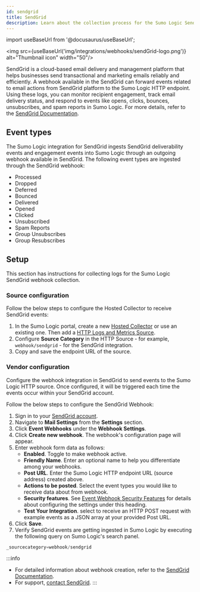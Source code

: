 ```yaml
---
id: sendgrid
title: SendGrid
description: Learn about the collection process for the Sumo Logic SendGrid integration.
---
```


import useBaseUrl from '@docusaurus/useBaseUrl';

<img src={useBaseUrl('img/integrations/webhooks/sendGrid-logo.png')} alt="Thumbnail icon" width="50"/>

SendGrid is a cloud-based email delivery and management platform that helps businesses send transactional and marketing emails reliably and efficiently. A webhook available in the SendGrid can forward events related to email actions from SendGrid platform to the Sumo Logic HTTP endpoint. Using these logs, you can monitor recipient engagement, track email delivery status, and respond to events like opens, clicks, bounces, unsubscribes, and spam reports in Sumo Logic. For more details, refer to the [SendGrid Documentation](https://docs.sendgrid.com/).

## Event types

The Sumo Logic integration for SendGrid ingests SendGrid deliverability events and engagement events into Sumo Logic through an outgoing webhook available in SendGrid. The following event types are ingested through the SendGrid webhook:
- Processed
- Dropped
- Deferred
- Bounced
- Delivered
- Opened
- Clicked
- Unsubscribed
- Spam Reports
- Group Unsubscribes
- Group Resubscribes

## Setup

This section has instructions for collecting logs for the Sumo Logic SendGrid webhook collection.

### Source configuration

Follow the below steps to configure the Hosted Collector to receive SendGrid events:

1. In the Sumo Logic portal, create a new [Hosted Collector](/docs/send-data/hosted-collectors/configure-hosted-collector/) or use an existing one. Then add a [HTTP Logs and Metrics Source](/docs/send-data/hosted-collectors/http-source/logs-metrics/#configure-an-httplogs-and-metrics-source).
2. Configure **Source Category** in the HTTP Source - for example, `webhook/sendgrid` - for the SendGrid integration.
3. Copy and save the endpoint URL of the source.

### Vendor configuration

Configure the webhook integration in SendGrid to send events to the Sumo Logic HTTP source. Once configured, it will be triggered each time the events occur within your SendGrid account.

Follow the below steps to configure the SendGrid Webhook:

1. Sign in to your [SendGrid account](https://app.sendgrid.com/login).
2. Navigate to **Mail Settings** from the **Settings** section.
3. Click **Event Webhooks** under the **Webhook Settings**.
4. Click **Create new webhook**. The webhook's configuration page will appear.
5. Enter webhook form data as follows:
    - **Enabled**. Toggle to make webhook active.
    - **Friendly Name**. Enter an optional name to help you differentiate among your webhooks.
    - **Post URL**. Enter the Sumo Logic HTTP endpoint URL (source address) created above.
    - **Actions to be posted**. Select the event types you would like to receive data about from webhook.
    - **Security features**. See [Event Webhook Security Features](https://docs.sendgrid.com/for-developers/tracking-events/getting-started-event-webhook-security-features) for details about configuring the settings under this heading.
    - **Test Your Integration**. select to receive an HTTP POST request with example events as a JSON array at your provided Post URL.
6. Click **Save**.
7. Verify SendGrid events are getting ingested in Sumo Logic by executing the following query on Sumo Logic's search panel.
  ```sql
  _sourcecategory=webhook/sendgrid
  ```

:::info
- For detailed information about webhook creation, refer to the [SendGrid Documentation](https://docs.sendgrid.com/for-developers/tracking-events/getting-started-event-webhook).
- For support, [contact SendGrid](https://support.sendgrid.com/hc/en-us).
:::
